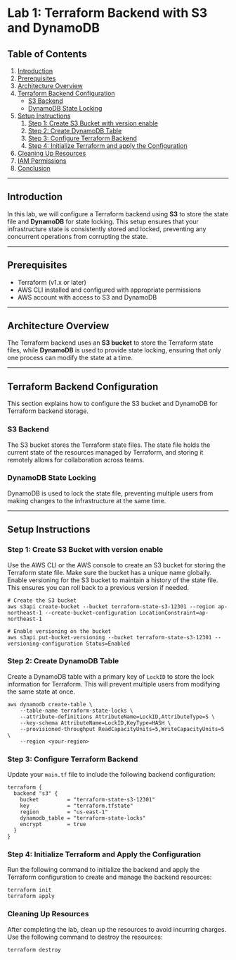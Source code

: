 # Lab 1: Terraform Backend with S3 and DynamoDB

## Table of Contents

1. [Introduction](#introduction)
2. [Prerequisites](#prerequisites)
3. [Architecture Overview](#architecture-overview)
4. [Terraform Backend Configuration](#terraform-backend-configuration)
   - [S3 Backend](#s3-backend)
   - [DynamoDB State Locking](#dynamodb-state-locking)
5. [Setup Instructions](#setup-instructions)
   1. [Step 1: Create S3 Bucket with version enable](#step-1-create-s3-bucket-with-version-enable)
   2. [Step 2: Create DynamoDB Table](#step-3-create-dynamodb-table)
   4. [Step 3: Configure Terraform Backend](#step-3-configure-terraform-backend)
   5. [Step 4: Initialize Terraform and apply the Configuration](#step-4-initialize-terraform-and-apply-the-configuration)
6. [Cleaning Up Resources](#cleaning-up-resources)
7. [IAM Permissions](#iam-permissions)
8. [Conclusion](#conclusion)

---

## Introduction

In this lab, we will configure a Terraform backend using **S3** to store the state file and **DynamoDB** for state locking. This setup ensures that your infrastructure state is consistently stored and locked, preventing any concurrent operations from corrupting the state.

---

## Prerequisites

- Terraform (v1.x or later)
- AWS CLI installed and configured with appropriate permissions
- AWS account with access to S3 and DynamoDB

---

## Architecture Overview

The Terraform backend uses an **S3 bucket** to store the Terraform state files, while **DynamoDB** is used to provide state locking, ensuring that only one process can modify the state at a time.

---

## Terraform Backend Configuration

This section explains how to configure the S3 bucket and DynamoDB for Terraform backend storage.

### S3 Backend

The S3 bucket stores the Terraform state files. The state file holds the current state of the resources managed by Terraform, and storing it remotely allows for collaboration across teams.

### DynamoDB State Locking

DynamoDB is used to lock the state file, preventing multiple users from making changes to the infrastructure at the same time.

---

## Setup Instructions

### Step 1: Create S3 Bucket with version enable

Use the AWS CLI or the AWS console to create an S3 bucket for storing the Terraform state file. Make sure the bucket has a unique name globally.
Enable versioning for the S3 bucket to maintain a history of the state file. This ensures you can roll back to a previous version if needed.
```
# Create the S3 bucket
aws s3api create-bucket --bucket terraform-state-s3-12301 --region ap-northeast-1 --create-bucket-configuration LocationConstraint=ap-northeast-1

# Enable versioning on the bucket
aws s3api put-bucket-versioning --bucket terraform-state-s3-12301 --versioning-configuration Status=Enabled
```

### Step 2: Create DynamoDB Table

Create a DynamoDB table with a primary key of `LockID` to store the lock information for Terraform. This will prevent multiple users from modifying the same state at once.
```
aws dynamodb create-table \
    --table-name terraform-state-locks \
    --attribute-definitions AttributeName=LockID,AttributeType=S \
    --key-schema AttributeName=LockID,KeyType=HASH \
    --provisioned-throughput ReadCapacityUnits=5,WriteCapacityUnits=5 \
    --region <your-region>
```

### Step 3: Configure Terraform Backend

Update your `main.tf` file to include the following backend configuration:

```hcl
terraform {
  backend "s3" {
    bucket         = "terraform-state-s3-12301"
    key            = "terraform.tfstate"
    region         = "us-east-1"
    dynamodb_table = "terraform-state-locks"
    encrypt        = true
  }
}
```

### Step 4: Initialize Terraform and Apply the Configuration
Run the following command to initialize the backend and apply the Terraform configuration to create and manage the backend resources:
```
terraform init
terraform apply
```

### Cleaning Up Resources
After completing the lab, clean up the resources to avoid incurring charges. Use the following command to destroy the resources:
```
terraform destroy
```

